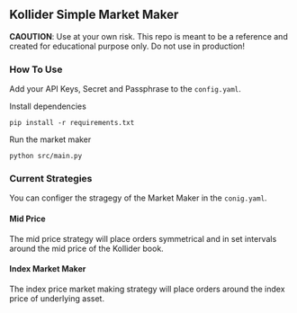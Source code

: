 ## Kollider Simple Market Maker

**CAOUTION**: Use at your own risk. This repo is meant to be a reference and created for educational purpose only. Do not use in production!

### How To Use

Add your API Keys, Secret and Passphrase to the `config.yaml`. 

Install dependencies
```
pip install -r requirements.txt
```

Run the market maker
```
python src/main.py
```

### Current Strategies

You can configer the stragegy of the Market Maker in the `conig.yaml`. 

#### Mid Price

The mid price strategy will place orders symmetrical and in set intervals around the mid price of the Kollider book. 

#### Index Market Maker

The index price market making strategy will place orders around the index price of underlying asset.
